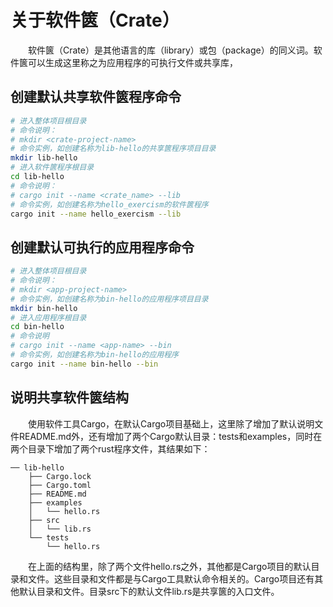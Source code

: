 # 关于软件篋（Crate）

　　软件篋（Crate）是其他语言的库（library）或包（package）的同义词。软件篋可以生成这里称之为应用程序的可执行文件或共享库，

## 创建默认共享软件篋程序命令

```bash
# 进入整体项目根目录
# 命令说明：
# mkdir <crate-project-name>
# 命令实例，如创建名称为lib-hello的共享篋程序项目目录
mkdir lib-hello
# 进入软件篋程序根目录
cd lib-hello
# 命令说明：
# cargo init --name <crate_name> --lib
# 命令实例，如创建名称为hello_exercism的软件篋程序
cargo init --name hello_exercism --lib
```

## 创建默认可执行的应用程序命令

```bash
# 进入整体项目根目录
# 命令说明：
# mkdir <app-project-name>
# 命令实例，如创建名称为bin-hello的应用程序项目目录
mkdir bin-hello
# 进入应用程序根目录
cd bin-hello
# 命令说明
# cargo init --name <app-name> --bin
# 命令实例，如创建名称为bin-hello的应用程序
cargo init --name bin-hello --bin
```

## 说明共享软件篋结构

　　使用软件工具Cargo，在默认Cargo项目基础上，这里除了增加了默认说明文件README.md外，还有增加了两个Cargo默认目录：tests和examples，同时在两个目录下增加了两个rust程序文件，其结果如下：

```
── lib-hello
    ├── Cargo.lock
    ├── Cargo.toml
    ├── README.md
    ├── examples
    │   └── hello.rs
    ├── src
    │   └── lib.rs
    └── tests
        └── hello.rs
```

　　在上面的结构里，除了两个文件hello.rs之外，其他都是Cargo项目的默认目录和文件。这些目录和文件都是与Cargo工具默认命令相关的。Cargo项目还有其他默认目录和文件。目录src下的默认文件lib.rs是共享篋的入口文件。